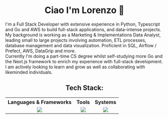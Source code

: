 <div align="center">  
<h1>Ciao I'm Lorenzo 👋</h1>
</div>
<p>
 I'm a Full Stack Developer with extensive experience in Python, Typescript and Go and AWS to build full-stack applications, and data-intense projects.<br>
 My background is working as a Marketing & Implementations Data Analyst, leading small to large projects involving automation, ETL processes, database management and data visualization. Proficient in SQL, Airflow / Prefect, AWS, DataGrip and more. <br>
 Currently I'm doing a part-time CS degree whilst self-studying more Go and the Next.js framework to enrich my experience with full-stack development.
 I am actively looking to learn and grow as well as collaborating with likeminded individuals.
<div align="center">
  <p>
    <h2> Tech Stack: </h2>
  </p>
  <table style="margin: auto;">
    <tr>
      <th>Languages & Frameworks</th>
      <th>Tools</th>
      <th>Systems</th>
    </tr>
    <tr>
      <td valign="top">
        <div align="center">
        <a href="https://github.com/Desk888?tab=repositories">
          <img src="https://go-skill-icons.vercel.app/api/icons?i=py,typescript,go,c,html,css,django,nodejs,fastapi,flask,bash,react,nextjs,svelte&perline=3&titles=true" />
        </a>
        </div>
      </td>
      <td valign="top">
        <div align="center">
        <a href="https://github.com/Desk888?tab=repositories">
          <img src="https://go-skill-icons.vercel.app/api/icons?i=vscode,obsidian,git,postgres,redis,mysql,mongodb,githubcopilot,chatgpt,kafka,spark,snowflake&perline=3&titles=true" />
        </a>
        </div>
      </td>
      <td valign="top">
        <div align="center">
        <a href="https://github.com/Desk888?tab=repositories">
          <img src="https://go-skill-icons.vercel.app/api/icons?i=windows,linux,apple,aws,gcp,ubuntu,docker,vercel&perline=3&titles=true" />
        </a>
        </div>
      </td>
    </tr>
  </table>
</div>
